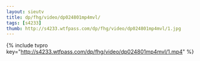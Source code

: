 ```yaml
--- 
layout: sieutv
title: dp/fhg/video/dp024801mp4mvl/
tags: [s4233]
thumb: http://s4233.wtfpass.com/dp/fhg/video/dp024801mp4mvl/1.jpg
---
```

{% include tvpro key="http://s4233.wtfpass.com/dp/fhg/video/dp024801mp4mvl/1.mp4" %} 
